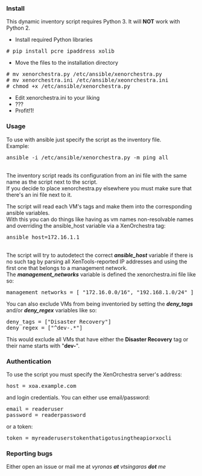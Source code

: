 ### Install
This dynamic inventory script requires Python 3. It will **NOT** work with Python 2.

* Install required Python libraries
<pre># pip install pcre ipaddress xolib</pre>
* Move the files to the installation directory
<pre># mv xenorchestra.py /etc/ansible/xenorchestra.py
# mv xenorchestra.ini /etc/ansible/xeonrchestra.ini
# chmod +x /etc/ansible/xenorchestra.py
</pre>
* Edit xenorchestra.ini to your liking
* ???
* Profit!1!

### Usage
To use with ansible just specify the script as the inventory file.
<br>Example:
<pre>ansible -i /etc/ansible/xenorchestra.py -m ping all</pre>

<br>The inventory script reads its configuration from an ini file with the same name as the script next to the script.
<br>If you decide to place xenorchestra.py elsewhere you must make sure that there's an ini file next to it.

The script will read each VM's tags and make them into the corresponding ansible variables.
<br>With this you can do things like having as vm names non-resolvable names and overriding the ansible_host variable via a XenOrchestra tag:
<pre>ansible_host=172.16.1.1</pre>
<br>The script will try to autodetect the correct **_ansible\_host_** variable if there is no such tag by parsing all XenTools-reported IP addresses and using the first one that belongs to a management network.
<br>The **_management\_networks_** variable is defined the xenorchestra.ini file like so:
 <pre>management_networks = [ "172.16.0.0/16", "192.168.1.0/24" ]</pre>
 
You can also exclude VMs from being inventoried by setting the **_deny\_tags_** and/or **_deny\_regex_** variables like so:
<pre>
deny_tags = ["Disaster Recovery"]
deny_regex = ["^dev-.*"]
</pre>
This would exclude all VMs that have either the **Disaster Recovery** tag or their name starts with "**dev-**".

### Authentication

To use the script you must specify the XenOrchestra server's address:
<pre>host = xoa.example.com</pre>
and login credentials. You can either use email/password:
<pre>email = readeruser
password = readerpassword</pre>
or a token:
<pre>token = myreaderuserstokenthatigotusingtheapiorxocli</pre>

### Reporting bugs
Either open an issue or mail me at _vyronas **at** vtsingaras **dot** me_